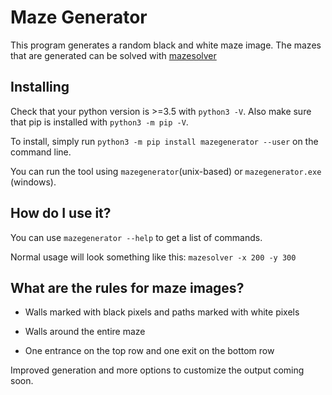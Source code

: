 # Maze Generator

This program generates a random black and white maze image. The mazes that are generated can be solved with <a href="//github.com/exciteabletom/mazesolver">mazesolver</a>
   
## Installing

Check that your python version is >=3.5 with `python3 -V`.
Also make sure that pip is installed with `python3 -m pip -V`.

To install, simply run `python3 -m pip install mazegenerator --user` on the command line.

You can run the tool using `mazegenerator`(unix-based) or `mazegenerator.exe` (windows).

## How do I use it?

You can use `mazegenerator --help` to get a list of commands.

Normal usage will look something like this: `mazesolver -x 200 -y 300`


## What are the rules for maze images?
- Walls marked with black pixels and paths marked with white pixels

- Walls around the entire maze

- One entrance on the top row and one exit on the bottom row      
       
Improved generation and more options to customize the output coming soon.
